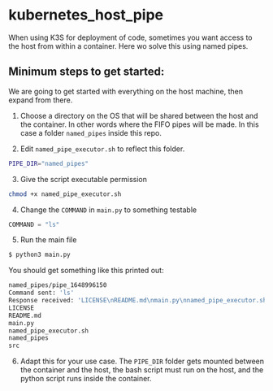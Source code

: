 # kubernetes_host_pipe
When using K3S for deployment of code, sometimes you want access to the host from within a container. Here wo solve this using named pipes.

## Minimum steps to get started:
We are going to get started with everything on the host machine, then expand from there.

1. Choose a directory on the OS that will be shared between the host and the container. In other words where the FIFO pipes will be made. In this case a folder `named_pipes` inside this repo.

2. Edit `named_pipe_executor.sh` to reflect this folder.
```bash
PIPE_DIR="named_pipes"
```

3. Give the script executable permission
```bash
chmod +x named_pipe_executor.sh
```

4. Change the `COMMAND` in `main.py` to something testable
```python
COMMAND = "ls"
```

5. Run the main file
```bash 
$ python3 main.py
```
You should get something like this printed out:
```bash 
named_pipes/pipe_1648996150
Command sent: 'ls'
Response received: 'LICENSE\nREADME.md\nmain.py\nnamed_pipe_executor.sh\nnamed_pipes\nsrc\n'
LICENSE
README.md
main.py
named_pipe_executor.sh
named_pipes
src
```

6. Adapt this for your use case. The `PIPE_DIR` folder gets mounted between the container and the host, the bash script must run on the host, and the python script runs inside the container.
